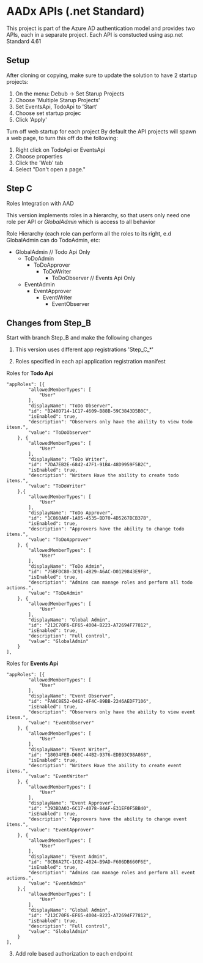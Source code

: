 AADx APIs (.net Standard)
=========================
This project is part of the Azure AD authentication model and provides two APIs, each
in a separate project.  Each API is constucted using asp.net Standard 4.61

## Setup
After cloning or copying, make sure to update the solution to have 2 startup projects:

1) On the menu:  Debub -> Set Starup Projects
2) Choose 'Multiple Starup Projects'
3) Set EventsApi, TodoApi to 'Start'
4) Choose set startup projec
5) Click 'Apply'

Turn off web startup for each project
By default the API projects will spawn a web page, to turn this off do the following:
1) Right click on TodoApi or EventsApi
2) Choose properties
3) Click the 'Web' tab
4) Select "Don't open a page."


## Step C
Roles Integration with AAD

This version implements roles in a hierarchy, so that users only need one role per API
or _GlobalAdmin_ which is access to all behavior

Role Hierarchy (each role can perform all the roles to its right, e.d GlobalAdmin can
do TodoAdmin, etc:

 - GlobalAdmin
   // Todo Api Only
   - ToDoAdmin
     - ToDoApprover
       - ToDoWriter
         - ToDoObserver
    // Events Api Only
   - EventAdmin
     - EventApprover
       - EventWriter
         - EventObserver

## Changes from Step_B
Start with branch Step_B and make the following changes

1) This version uses different app registrations 'Step_C_*'

2) Roles specified in each api application registration manifest

Roles for **Todo Api**

    "appRoles": [{
		    "allowedMemberTypes": [
			    "User"
		    ],
		    "displayName": "ToDo Observer",
		    "id": "B240D714-1C17-4609-B88B-59C3843D5B0C",
		    "isEnabled": true,
		    "description": "Observers only have the ability to view todo itesm.",
		    "value": "ToDoObserver"
	    }, {
		    "allowedMemberTypes": [
			    "User"
		    ],
		    "displayName": "ToDo Writer",
		    "id": "7DA7EB2E-6842-47F1-91BA-48D9959F5B2C",
		    "isEnabled": true,
		    "description": "Writers Have the ability to create todo items.",
		    "value": "ToDoWriter"
	    },{
		    "allowedMemberTypes": [
			    "User"
		    ],
		    "displayName": "ToDo Approver",
		    "id": "1C860A0F-1A05-4535-BD70-4D5267BCB37B",
		    "isEnabled": true,
		    "description": "Approvers have the ability to change todo items.",
		    "value": "ToDoApprover"
	    }, {
		    "allowedMemberTypes": [
			    "User"
		    ],
		    "displayName": "ToDo Admin",
		    "id": "75BFDC80-3C91-4B29-A6AC-D0129843E9FB",
		    "isEnabled": true,
		    "description": "Admins can manage roles and perform all todo actions.",
		    "value": "ToDoAdmin"
	    }, {
		    "allowedMemberTypes": [
			    "User"
		    ],
		    "displayName": "Global Admin",
		    "id": "212C70F6-EF65-4004-B223-A72694F77812",
		    "isEnabled": true,
		    "description": "Full control",
		    "value": "GlobalAdmin"
	    }
    ],


Roles for **Events Api**

    "appRoles": [{
		    "allowedMemberTypes": [
			    "User"
		    ],
		    "displayName": "Event Observer",
		    "id": "FA8C8E52-0462-4F4C-89BB-2246AEDF7106",
		    "isEnabled": true,
		    "description": "Observers only have the ability to view event itesm.",
		    "value": "EventObserver"
	    }, {
		    "allowedMemberTypes": [
			    "User"
		    ],
		    "displayName": "Event Writer",
		    "id": "18034FEB-D60C-44B2-9376-EDB93C98A868",
		    "isEnabled": true,
		    "description": "Writers Have the ability to create event items.",
		    "value": "EventWriter"
	    }, {
		    "allowedMemberTypes": [
			    "User"
		    ],
		    "displayName": "Event Approver",
		    "id": "393BDA03-6C17-4078-84AF-E31EF0F5BB40",
		    "isEnabled": true,
		    "description": "Approvers have the ability to change event items.",
		    "value": "EventApprover"
	    }, {
		    "allowedMemberTypes": [
			    "User"
		    ],
		    "displayName": "Event Admin",
		    "id": "8CB6A27C-1C02-4824-B9AD-F606DB660F6E",
		    "isEnabled": true,
		    "description": "Admins can manage roles and perform all event actions.",
		    "value": "EventAdmin"
	    },{
		    "allowedMemberTypes": [
			    "User"
		    ],
		    "displayName": "Global Admin",
		    "id": "212C70F6-EF65-4004-B223-A72694F77812",
		    "isEnabled": true,
		    "description": "Full control",
		    "value": "GlobalAdmin"
	    }
    ],

3) Add role based authorization to each endpoint